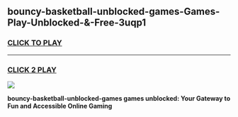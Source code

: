 
## bouncy-basketball-unblocked-games-Games-Play-Unblocked-&-Free-3uqp1
<h3>
<a href="https://premium76.site?title=bouncy-basketball-unblocked-games&ref=24A">CLICK TO PLAY</a></h3>
<hr>

<h3>
<a href="https://premium76.site?title=bouncy-basketball-unblocked-games&ref=24A">CLICK 2 PLAY</a>
  
</h3>

<a href="https://premium76.site?title=bouncy-basketball-unblocked-games&ref=24A"><img src="https://clearcache.store/games.png"></a>


**bouncy-basketball-unblocked-games games unblocked: Your Gateway to Fun and Accessible Online Gaming**
